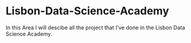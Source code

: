 # Lisbon-Data-Science-Academy

In this Area I will descibe all the project that I've done in the Lisbon Data Science Academy.
